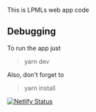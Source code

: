 This is LPMLs web app code

## Debugging
To run the app just

> yarn dev

Also, don't forget to 

> yarn install

[![Netlify Status](https://api.netlify.com/api/v1/badges/cdf51401-76b9-468a-9da3-c775aed303a9/deploy-status)](https://app.netlify.com/sites/lpml-web/deploys)
